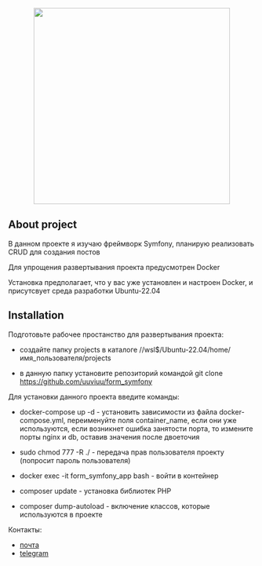 <p align="center"><a href="https://laravel.com" target="_blank"><img src="https://camo.githubusercontent.com/5f629ca13dac6ce46fb0ba69780cf8480f753143d768a99750716bd75ed01c4a/68747470733a2f2f73796d666f6e792e636f6d2f6c6f676f732f73796d666f6e795f626c61636b5f30322e737667" width="400"></a></p>

## About project

В данном проекте я изучаю фреймворк Symfony, планирую реализовать CRUD для создания постов

Для упрощения развертывания проекта предусмотрен Docker

Установка предполагает, что у вас уже установлен и настроен Docker, и присутсвует среда разработки Ubuntu-22.04

## Installation

Подготовьте рабочее простанство для развертывания проекта:

- создайте папку projects в каталоге //wsl$/Ubuntu-22.04/home/имя_пользователя/projects

- в данную папку установите репозиторий командой git clone https://github.com/uuviuu/form_symfony 

Для установки данного проекта введите команды:

- docker-compose up -d - установить зависимости из файла docker-compose.yml, переименуйте поля container_name, если они уже используются, если возникнет ошибка занятости порта, то измените порты nginx и db, оставив значения после двоеточия

- sudo chmod 777 -R ./ - передача прав пользователя проекту (попросит пароль пользователя)

- docker exec -it form_symfony_app bash - войти в контейнер

- composer update - установка библиотек PHP

- composer dump-autoload - включение классов, которые используются в проекте

Контакты: 
 - [почта](mailto:my.test.laravel.message@gmail.com) 
 - [telegram](https://t.me/uuviuu)
